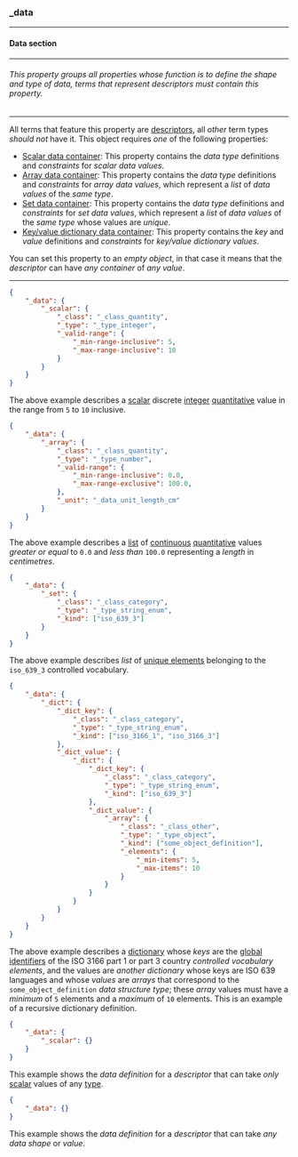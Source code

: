### _data



------
#### Data section



------
###### This property groups all properties whose function is to define the shape and type of data, terms that represent descriptors must contain this property.



------
All terms that feature this property are [descriptors](_term_descriptor.md), all *other* term types *should not* have it. This object requires *one* of the following properties:

- [Scalar data container](_scalar.md): This property contains the *data type* definitions and *constraints* for *scalar data values*.
- [Array data container](_array.md): This property contains the *data type* definitions and *constraints* for *array data values*, which represent a *list* of *data values* of the *same type*.
- [Set data container](_set.md): This property contains the *data type* definitions and *constraints* for *set data values*, which represent a *list* of *data values* of the *same type* whose values are *unique*.
- [Key/value dictionary data container](_dict.md): This property contains the *key* and *value* definitions and *constraints* for *key/value dictionary values*.

You can set this property to an *empty object*, in that case it means that the *descriptor* can have *any container* of *any value*.



------
```json
{
	"_data": {
		"_scalar": {
			"_class": "_class_quantity",
			"_type": "_type_integer",
			"_valid-range": {
				"_min-range-inclusive": 5,
				"_max-range-inclusive": 10
			}
		}
	}
}
```

The above example describes a [scalar](_scalar.md) discrete [integer](_type_integer.md) [quantitative](_class_quantity.md) value in the range from `5` to `10` inclusive.



```json
{
	"_data": {
		"_array": {
			"_class": "_class_quantity",
			"_type": "_type_number",
			"_valid-range": {
				"_min-range-inclusive": 0.0,
				"_max-range-exclusive": 100.0,
			},
			"_unit": "_data_unit_length_cm"
		}
	}
}
```

The above example describes a [list](_array.md) of [continuous](_type_number.md) [quantitative](_class_quantity.md) values *greater or equal* to `0.0` and *less than* `100.0` representing a *length* in *centimetres*.



```json
{
	"_data": {
		"_set": {
			"_class": "_class_category",
			"_type": "_type_string_enum",
			"_kind": ["iso_639_3"]
		}
	}
}
```

The above example describes *list* of [unique elements](_set.md) belonging to the `iso_639_3` controlled vocabulary.



```json
{
	"_data": {
		"_dict": {
			"_dict_key": {
				"_class": "_class_category",
				"_type": "_type_string_enum",
				"_kind": ["iso_3166_1", "iso_3166_3"]
			},
			"_dict_value": {
				"_dict": {
					"_dict_key": {
						"_class": "_class_category",
						"_type": "_type_string_enum",
						"_kind": ["iso_639_3"]
					},
					"_dict_value": {
						"_array": {
							"_class": "_class_other",
							"_type": "_type_object",
							"_kind": ["some_object_definition"],
							"_elements": {
								"_min-items": 5,
								"_max-items": 10
							}
						}
					}
				}
			}
		}
	}
}
```

The above example describes a [dictionary](_dict.md) whose *keys* are the [global identifiers](_gid.md) of the ISO 3166 part 1 or part 3 country *controlled vocabulary elements*, and the values are *another dictionary* whose keys are ISO 639 languages and whose *values* are *arrays* that correspond to the `some_object_definition` *data structure type*; these *array* values must have a *minimum* of `5` elements and a *maximum* of `10` elements. This is an example of a recursive dictionary definition.



```json
{
	"_data": {
		"_scalar": {}
	}
}
```
This example shows the *data definition* for a *descriptor* that can take *only* [scalar](_scalar.md) values of any [type](_type.md).



```json
{
	"_data": {}
}
```
This example shows the *data definition* for a *descriptor* that can take *any data shape* or *value*.